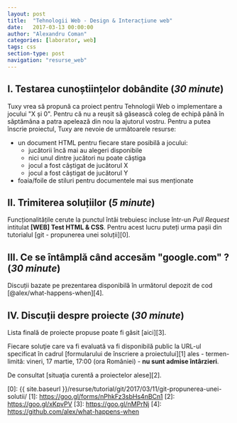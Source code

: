```yaml
---
layout: post
title:  "Tehnologii Web - Design & Interacțiune web"
date:   2017-03-13 00:00:00
author: "Alexandru Coman"
categories: [laborator, web]
tags: css
section-type: post
navigation: "resurse_web"
---
```


## I. Testarea cunoștiințelor dobândite (*30 minute*)

Tuxy vrea să propună ca proiect pentru Tehnologii Web o implementare a jocului "X și 0". Pentru că nu
a reușit să găsească coleg de echipă până în săptămâna a patra apelează din nou la ajutorul vostru.
Pentru a putea înscrie proiectul, Tuxy are nevoie de următoarele resurse:

- un document HTML pentru fiecare stare posibilă a jocului:
    - jucătorii încă mai au alegeri disponibile
    - nici unul dintre jucători nu poate câștiga
    - jocul a fost câștigat de jucătorul X
    - jocul a fost câștigat de jucătorul Y
- foaia/foile de stiluri pentru documentele mai sus menționate

## II. Trimiterea soluțiilor (*5 minute*)

Funcționalitățile cerute la punctul întâi trebuiesc incluse într-un *Pull Request* intitulat **[WEB] Test HTML & CSS**.
Pentru acest lucru puteți urma pașii din tutorialul [git - propunerea unei soluții][0].

## III. Ce se întâmplă când accesăm "google.com" ? (*30 minute*)

Discuții bazate pe prezentarea disponibilă în următorul depozit de cod [@alex/what-happens-when][4].

## IV. Discuții despre proiecte (*30 minute*)

Lista finală de proiecte propuse poate fi găsit [aici][3].

Fiecare soluţie care va fi evaluată va fi disponibilă public la URL-ul specificat în cadrul [formularului de înscriere a proiectului][1] ales - termen-limită: vineri, 17 martie, 17:00 (ora României) - **nu sunt admise întârzieri**.

De consultat [situaţia curentă a proiectelor alese][2].

[0]: {{ site.baseurl }}/resurse/tutorial/git/2017/03/11/git-propunerea-unei-solutii/
[1]: https://goo.gl/forms/nPhkFz3sbHs4nBCn1
[2]: https://goo.gl/xKpvPV
[3]: https://goo.gl/nMPrNj
[4]: https://github.com/alex/what-happens-when
